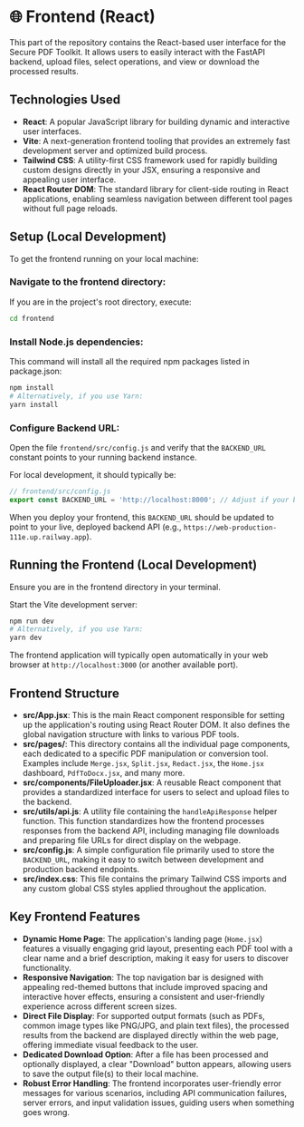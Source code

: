 # 🌐 Frontend (React)

This part of the repository contains the React-based user interface for the Secure PDF Toolkit. It allows users to easily interact with the FastAPI backend, upload files, select operations, and view or download the processed results.

## Technologies Used

- **React**: A popular JavaScript library for building dynamic and interactive user interfaces.
- **Vite**: A next-generation frontend tooling that provides an extremely fast development server and optimized build process.
- **Tailwind CSS**: A utility-first CSS framework used for rapidly building custom designs directly in your JSX, ensuring a responsive and appealing user interface.
- **React Router DOM**: The standard library for client-side routing in React applications, enabling seamless navigation between different tool pages without full page reloads.

## Setup (Local Development)

To get the frontend running on your local machine:

### Navigate to the frontend directory:
If you are in the project's root directory, execute:
```bash
cd frontend
```

### Install Node.js dependencies:
This command will install all the required npm packages listed in package.json:
```bash
npm install
# Alternatively, if you use Yarn:
yarn install
```

### Configure Backend URL:
Open the file `frontend/src/config.js` and verify that the `BACKEND_URL` constant points to your running backend instance.

For local development, it should typically be:
```js
// frontend/src/config.js
export const BACKEND_URL = 'http://localhost:8000'; // Adjust if your backend runs on a different port
```

When you deploy your frontend, this `BACKEND_URL` should be updated to point to your live, deployed backend API (e.g., `https://web-production-111e.up.railway.app`).

## Running the Frontend (Local Development)

Ensure you are in the frontend directory in your terminal.

Start the Vite development server:
```bash
npm run dev
# Alternatively, if you use Yarn:
yarn dev
```

The frontend application will typically open automatically in your web browser at `http://localhost:3000` (or another available port).

## Frontend Structure

- **src/App.jsx**: This is the main React component responsible for setting up the application's routing using React Router DOM. It also defines the global navigation structure with links to various PDF tools.
- **src/pages/**: This directory contains all the individual page components, each dedicated to a specific PDF manipulation or conversion tool. Examples include `Merge.jsx`, `Split.jsx`, `Redact.jsx`, the `Home.jsx` dashboard, `PdfToDocx.jsx`, and many more.
- **src/components/FileUploader.jsx**: A reusable React component that provides a standardized interface for users to select and upload files to the backend.
- **src/utils/api.js**: A utility file containing the `handleApiResponse` helper function. This function standardizes how the frontend processes responses from the backend API, including managing file downloads and preparing file URLs for direct display on the webpage.
- **src/config.js**: A simple configuration file primarily used to store the `BACKEND_URL`, making it easy to switch between development and production backend endpoints.
- **src/index.css**: This file contains the primary Tailwind CSS imports and any custom global CSS styles applied throughout the application.

## Key Frontend Features

- **Dynamic Home Page**: The application's landing page (`Home.jsx`) features a visually engaging grid layout, presenting each PDF tool with a clear name and a brief description, making it easy for users to discover functionality.
- **Responsive Navigation**: The top navigation bar is designed with appealing red-themed buttons that include improved spacing and interactive hover effects, ensuring a consistent and user-friendly experience across different screen sizes.
- **Direct File Display**: For supported output formats (such as PDFs, common image types like PNG/JPG, and plain text files), the processed results from the backend are displayed directly within the web page, offering immediate visual feedback to the user.
- **Dedicated Download Option**: After a file has been processed and optionally displayed, a clear "Download" button appears, allowing users to save the output file(s) to their local machine.
- **Robust Error Handling**: The frontend incorporates user-friendly error messages for various scenarios, including API communication failures, server errors, and input validation issues, guiding users when something goes wrong.
